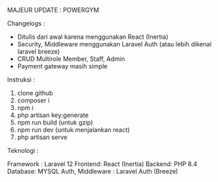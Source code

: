 MAJEUR UPDATE : POWERGYM

Changelogs :
- Ditulis dari awal karena menggunakan React (Inertia)
- Security, Middleware menggunakan Laravel Auth (atau lebih dikenal laravel breeze)
- CRUD Multirole Member, Staff, Admin
- Payment gateway masih simple

Instruksi :
1. clone github
2. composer i
3. npm i
4. php artisan key:generate
5. npm run build (untuk gzip)
6. npm run dev (untuk menjalankan react)
7. php artisan serve

Teknologi :

Framework : Laravel 12
Frontend: React (Inertia)
Backend: PHP 8.4
Database: MYSQL
Auth, Middleware : Laravel Auth (Breeze)
